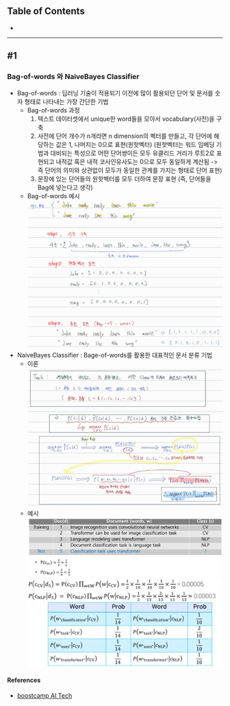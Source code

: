 ## Table of Contents

- [](#1)

---

## #1

### Bag-of-words 와 NaiveBayes Classifier
- Bag-of-words : 딥러닝 기술이 적용되기 이전에 많이 활용되던 단어 및 문서를 숫자 형태로 나타내는 가장 간단한 기법
    - Bag-of-words 과정
        1. 텍스트 데이터셋에서 unique한 word들을 모아서 vocabulary(사전)을 구축
        2. 사전에 단어 개수가 n개라면 n dimension의 벡터를 만들고, 각 단어에 해당하는 값은 1, 나머지는 0으로 표현(원핫벡터)
        (원핫벡터는 워드 임베딩 기법과 대비되는 특성으로 어떤 단어쌍이든 모두 유클리드 거리가 루트2로 표현되고 내적값 혹은 내적 코사인유사도는 0으로 모두 동일하게 계산됨 -> 즉 단어의 의미와 상관없이 모두가 동일한 관계를 가지는 형태로 단어 표현)
        3. 문장에 있는 단어들의 원핫벡터를 모두 더하여 문장 표현
        (즉, 단어들을 Bag에 넣는다고 생각)
    - Bag-of-words 예시    
        ![](./img/Bag-of-words.jpg)
- NaiveBayes Classifier : Bage-of-words를 활용한 대표적인 문서 분류 기법
    - 이론    
        ![](./img/NaiveBayes_Classifier.jpg)
    - 예시    
        ![](./img/NaiveBayes_Classifier1.jpg)
        ![](./img/NaiveBayes_Classifier2.jpg)

#### References
- [boostcamp AI Tech](https://boostcamp.connect.or.kr/program_ai.html)